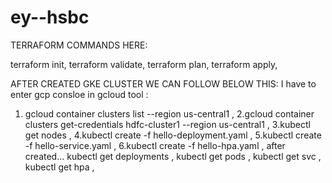# ey--hsbc
TERRAFORM COMMANDS HERE:

terraform init,
terraform validate,
terraform plan,
terraform apply,

AFTER CREATED GKE CLUSTER WE CAN FOLLOW BELOW THIS:
I have to enter gcp consloe in gcloud tool :

1. gcloud container clusters list --region us-central1 ,
2.gcloud container clusters get-credentials hdfc-cluster1 --region us-central1 ,
3.kubectl get nodes ,
4.kubectl create -f hello-deployment.yaml ,
5.kubectl create -f hello-service.yaml ,
6.kubectl create -f hello-hpa.yaml ,
after created...
kubectl get deployments ,
kubectl get pods ,
kubectl get svc ,
kubectl get hpa ,


